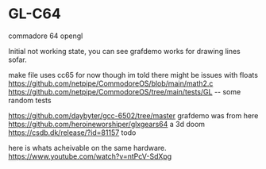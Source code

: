 # GL-C64
commadore 64 opengl

Initial not working state, you can see grafdemo works for drawing lines sofar.

make file uses cc65 for now though im told there might be issues with floats
https://github.com/netpipe/CommodoreOS/blob/main/math2.c
https://github.com/netpipe/CommodoreOS/tree/main/tests/GL -- some random tests

https://github.com/daybyter/gcc-6502/tree/master grafdemo was from here
https://github.com/heroineworshiper/glxgears64
a 3d doom https://csdb.dk/release/?id=81157
todo


here is whats acheivable on the same hardware.
https://www.youtube.com/watch?v=ntPcV-SdXpg
